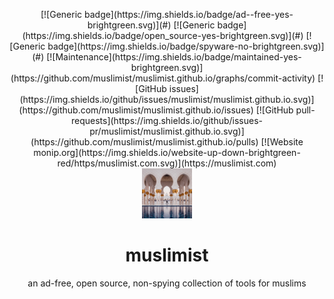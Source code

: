 <p align="center">
[![Generic badge](https://img.shields.io/badge/ad--free-yes-brightgreen.svg)](#)
[![Generic badge](https://img.shields.io/badge/open_source-yes-brightgreen.svg)](#)
[![Generic badge](https://img.shields.io/badge/spyware-no-brightgreen.svg)](#)
[![Maintenance](https://img.shields.io/badge/maintained-yes-brightgreen.svg)](https://github.com/muslimist/muslimist.github.io/graphs/commit-activity)
[![GitHub issues](https://img.shields.io/github/issues/muslimist/muslimist.github.io.svg)](https://github.com/muslimist/muslimist.github.io/issues)
[![GitHub pull-requests](https://img.shields.io/github/issues-pr/muslimist/muslimist.github.io.svg)](https://github.com/muslimist/muslimist.github.io/pulls)
[![Website monip.org](https://img.shields.io/website-up-down-brightgreen-red/https/muslimist.com.svg)](https://muslimist.com)
<br>
  <a href="https://github.com/muslimist/muslimist.github.io">
    <img src="https://raw.githubusercontent.com/muslimist/muslimist.github.io/master/docs/assets/images/header_home.webp" alt="Logo" width="80" height="80">
  </a>

  <h1 align="center">muslimist</h1>

  <p align="center">
    an ad-free, open source, non-spying collection of tools for muslims
  </p>
</p>

